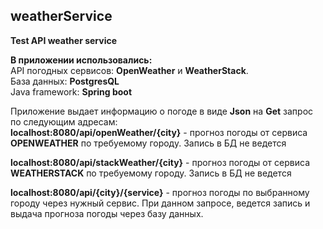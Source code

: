 ## weatherService
**Test API weather service**

**В приложении использовались:**   
API погодных сервисов: **OpenWeather** и **WeatherStack**.  
База данных: **PostgresQL**  
Java framework: **Spring boot**  

Приложение выдает информацию о погоде в виде **Json** на **Get** запрос по следующим адресам:    
**localhost:8080/api/openWeather/{city}** - прогноз погоды от сервиса **OPENWEATHER** по требуемому городу. Запись в БД не ведется

**localhost:8080/api/stackWeather/{city}** - прогноз погоды от сервиса **WEATHERSTACK** по требуемому городу. Запись в БД не ведется

**localhost:8080/api/{city}/{service}** - прогноз погоды по выбранному городу через нужный сервис. При данном запросе, ведется запись и выдача прогноза погоды через базу данных.
